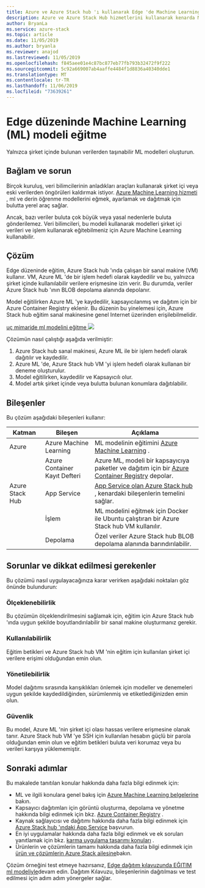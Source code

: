 ```yaml
---
title: Azure ve Azure Stack hub 'ı kullanarak Edge 'de Machine Learning (ML) modeli eğitimi için kullanılan model.
description: Azure ve Azure Stack Hub hizmetlerini kullanarak kenarda ML modeli eğitimi yapmayı öğrenin.
author: BryanLa
ms.service: azure-stack
ms.topic: article
ms.date: 11/05/2019
ms.author: bryanla
ms.reviewer: anajod
ms.lastreviewed: 11/05/2019
ms.openlocfilehash: f845aee01e4c87bc877eb77fb793b32472f9f222
ms.sourcegitcommit: 5c92a669007ab4aaffe4484f1d8836a40340dde1
ms.translationtype: MT
ms.contentlocale: tr-TR
ms.lasthandoff: 11/06/2019
ms.locfileid: "73639261"
---
```

# <a name="train-machine-learning-ml-model-at-the-edge-pattern"></a>Edge düzeninde Machine Learning (ML) modeli eğitme

Yalnızca şirket içinde bulunan verilerden taşınabilir ML modelleri oluşturun.

## <a name="context-and-problem"></a>Bağlam ve sorun

Birçok kuruluş, veri bilimcilerinin anladıkları araçları kullanarak şirket içi veya eski verilerden öngörüleri kaldırmak istiyor. [Azure Machine Learning hizmeti](/azure/machine-learning/) , ml ve derin öğrenme modellerini eğmek, ayarlamak ve dağıtmak için bulutta yerel araç sağlar.  

Ancak, bazı veriler buluta çok büyük veya yasal nedenlerle buluta gönderilemez. Veri bilimcileri, bu modeli kullanarak modelleri şirket içi verileri ve işlem kullanarak eğitebilmeniz için Azure Machine Learning kullanabilir. 

## <a name="solution"></a>Çözüm

Edge düzeninde eğitim, Azure Stack hub 'ında çalışan bir sanal makine (VM) kullanır. VM, Azure ML 'de bir işlem hedefi olarak kaydedilir ve bu, yalnızca şirket içinde kullanılabilir verilere erişmesine izin verir. Bu durumda, veriler Azure Stack hub 'ının BLOB depolama alanında depolanır. 

Model eğitilirken Azure ML 'ye kaydedilir, kapsayıcılanmış ve dağıtım için bir Azure Container Registry eklenir. Bu düzenin bu yinelemesi için, Azure Stack hub eğitim sanal makinesine genel Internet üzerinden erişilebilmelidir. 

[uç mimaride ml modelini eğitme ![](media/pattern-train-ml-model-at-edge/solution-architecture.png)](media/pattern-train-ml-model-at-edge/solution-architecture.png)

Çözümün nasıl çalıştığı aşağıda verilmiştir: 

1. Azure Stack hub sanal makinesi, Azure ML ile bir işlem hedefi olarak dağıtılır ve kaydedilir.
2. Azure ML 'de, Azure Stack hub VM 'yi işlem hedefi olarak kullanan bir deneme oluşturulur.
3. Model eğitilirken, kaydedilir ve Kapsayıcılı olur.
4. Model artık şirket içinde veya bulutta bulunan konumlara dağıtılabilir.

## <a name="components"></a>Bileşenler

Bu çözüm aşağıdaki bileşenleri kullanır:

| Katman | Bileşen | Açıklama |
|----------|-----------|-------------|
| Azure | Azure Machine Learning | ML modelinin eğitimini [Azure Machine Learning](/azure/machine-learning/) . |
| | Azure Container Kayıt Defteri | Azure ML, modeli bir kapsayıcıya paketler ve dağıtım için bir [Azure Container Registry](/azure/container-registry/) depolar.|
| Azure Stack Hub | App Service | [App Service olan Azure Stack hub](/azure-stack/operator/azure-stack-app-service-overview) , kenardaki bileşenlerin temelini sağlar. |
| | İşlem | ML modelini eğitmek için Docker ile Ubuntu çalıştıran bir Azure Stack hub VM kullanılır. |
| | Depolama | Özel veriler Azure Stack hub BLOB depolama alanında barındırılabilir. |

## <a name="issues-and-considerations"></a>Sorunlar ve dikkat edilmesi gerekenler

Bu çözümü nasıl uygulayacağınıza karar verirken aşağıdaki noktaları göz önünde bulundurun:

### <a name="scalability"></a>Ölçeklenebilirlik 

Bu çözümün ölçeklendirilmesini sağlamak için, eğitim için Azure Stack hub 'ında uygun şekilde boyutlandırılabilir bir sanal makine oluşturmanız gerekir.

### <a name="availability"></a>Kullanılabilirlik

Eğitim betikleri ve Azure Stack hub VM 'nin eğitim için kullanılan şirket içi verilere erişimi olduğundan emin olun.

### <a name="manageability"></a>Yönetilebilirlik

Model dağıtımı sırasında karışıklıkları önlemek için modeller ve denemeleri uygun şekilde kaydedildiğinden, sürümlenmiş ve etiketlediğinizden emin olun. 

### <a name="security"></a>Güvenlik

Bu model, Azure ML 'nin şirket içi olası hassas verilere erişmesine olanak tanır. Azure Stack hub VM 'ye SSH için kullanılan hesabın güçlü bir parola olduğundan emin olun ve eğitim betikleri buluta veri korumaz veya bu verileri karşıya yüklememiştir. 

## <a name="next-steps"></a>Sonraki adımlar

Bu makalede tanıtılan konular hakkında daha fazla bilgi edinmek için:
- ML ve ilgili konulara genel bakış için [Azure Machine Learning belgelerine](/azure/machine-learning) bakın.
- Kapsayıcı dağıtımları için görüntü oluşturma, depolama ve yönetme hakkında bilgi edinmek için bkz. [Azure Container Registry](/azure/container-registry/) .
- Kaynak sağlayıcısı ve dağıtımı hakkında daha fazla bilgi edinmek için [Azure Stack hub 'ındaki App Service](/azure-stack/operator/azure-stack-app-service-overview) başvurun.
- En iyi uygulamalar hakkında daha fazla bilgi edinmek ve ek soruları yanıtlamak için bkz. [karma uygulama tasarımı konuları](overview-app-design-considerations.md) .
- Ürünlerin ve çözümlerin tamamı hakkında daha fazla bilgi edinmek için [ürün ve çözümlerin Azure Stack ailesine](/azure-stack)bakın.

Çözüm örneğini test etmeye hazırsanız, [Edge dağıtım kılavuzunda EĞITIM ml modeliyle](https://aka.ms/edgetrainingdeploy)devam edin. Dağıtım Kılavuzu, bileşenlerinin dağıtılması ve test edilmesi için adım adım yönergeler sağlar.